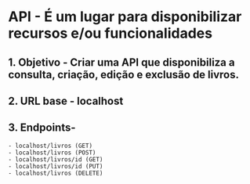 # API - É um lugar para disponibilizar recursos e/ou funcionalidades

## 1. Objetivo - Criar uma API que disponibiliza a consulta, criação, edição e exclusão de livros.

## 2. URL base - localhost

## 3. Endpoints- 
    - localhost/livros (GET)
    - localhost/livros (POST)
    - localhost/livros/id (GET)
    - localhost/livros/id (PUT)
    - localhost/livros (DELETE)